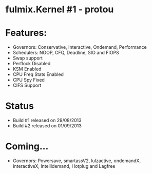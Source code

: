fulmix.Kernel #1 - protou
=========================

Features:
=========
- Governors: Conservative, Interactive, Ondemand, Performance
- Schedulers: NOOP, CFQ, Deadline, SIO and FIOPS
- Swap support
- Perflock Disabled
- KSM Enabled
- CPU Freq Stats Enabled
- CPU Spy Fixed
- CIFS Support


Status
======
- Build #1 released on 29/08/2013
- Build #2 released on 01/09/2013


Coming...
=========
- Governors: Powersave, smartassV2, lulzactive, ondemandX, interactiveX, Intellidemand, Hotplug and Lagfree
